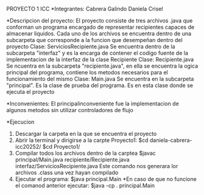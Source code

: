 PROYECTO 1 ICC
*Integrantes: Cabrera Galindo Daniela Crisel

*Descripcion del proyecto:
  El proyecto consiste de tres archivos .java que conforman un programa encargado de representar recipientes capaces de almacenar liquidos.
  Cada uno de los archivos se encuentra dentro de una subcarpeta que corresponde a la funcion que desempeñan dentro del proyecto
    Clase: ServiciosRecipiente.java
      Se encuentra dentro de la subcarpeta "interfaz" y es la encarga de contener el codigo fuente de la implementacion de la interfaz de la clase Recipiente
    Clase: Recipiente.java
      Se ncuentra en la subcarpeta "recipiente.java", en ella se encuentra la ogica principal del programa, contiene los metodos necesarios para el funcionamiento
      del mismo
    Clase: Main.java
      Se encuentra en la subcarpeta "principal". Es la clase de prueba del programa. Es en esta clase donde se ejecuta el proyecto

*Inconvenientes:
  El principalinconveniente fue la implementacion de algunos metodos sin utilizar controladores de flujo

*Ejecucion
  1. Descargar la carpeta en la que se encuentra el proyecto
  2. Abrir la terminal y dirigirse a la carpte Proyecto1:
     $cd daniela-cabrera-icc20252/
     $cd Proyecto1/
  3. Compilar todos los archivos dentro de la carptea
     $javac principal/Main.java recipiente/Recipiente.java interfaz/ServiciosRecipiente.java
     Este comando nos generara lor archivos .class una vez hayan compilado
  4. Ejecutar el programa:
     $java principal.Main
  *En caso de que no funcione el comanod anterior ejecutar:
    $java -cp . principal.Main
    
